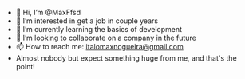 - 👋 Hi, I’m @MaxFfsd
- 👀 I’m interested in get a job in couple years
- 🌱 I’m currently learning the basics of development
- 💞️ I’m looking to collaborate on a company in the future
- 📫 How to reach me: italomaxnogueira@gmail.com
- Almost nobody but expect something huge from me, and that's the point!

<!---
MaxFfsd/MaxFfsd is a ✨ special ✨ repository because its `README.md` (this file) appears on your GitHub profile.
You can click the Preview link to take a look at your changes.
--->

